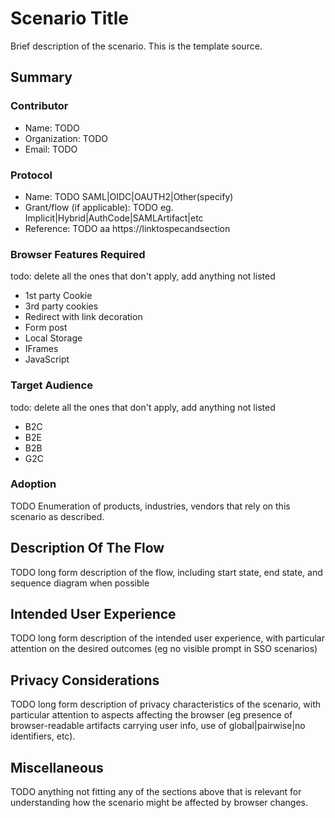 # Scenario Title

Brief description of the scenario. This is the template source.

## Summary

### Contributor

- Name: TODO
- Organization: TODO
- Email: TODO

### Protocol

- Name: TODO SAML|OIDC|OAUTH2|Other(specify)
- Grant/flow (if applicable): TODO eg. Implicit|Hybrid|AuthCode|SAMLArtifact|etc
- Reference: TODO aa https://linktospecandsection

### Browser Features Required

todo: delete all the ones that don't apply, add anything not listed

- 1st party Cookie
- 3rd party cookies
- Redirect with link decoration
- Form post
- Local Storage
- IFrames
- JavaScript

### Target Audience

todo: delete all the ones that don't apply, add anything not listed

- B2C
- B2E
- B2B
- G2C

### Adoption

TODO Enumeration of products, industries, vendors that rely on this scenario as described.

## Description Of The Flow

TODO long form description of the flow, including start state, end state, and sequence diagram when possible

## Intended User Experience

TODO long form description of the intended user experience, with particular attention on the desired outcomes (eg no visible prompt in SSO scenarios)

## Privacy Considerations

TODO long form description of privacy characteristics of the scenario, with particular attention to aspects affecting the browser (eg presence of browser-readable artifacts carrying user info, use of global|pairwise|no identifiers, etc).

## Miscellaneous

TODO anything not fitting any of the sections above that is relevant for understanding how the scenario might be affected by browser changes.
